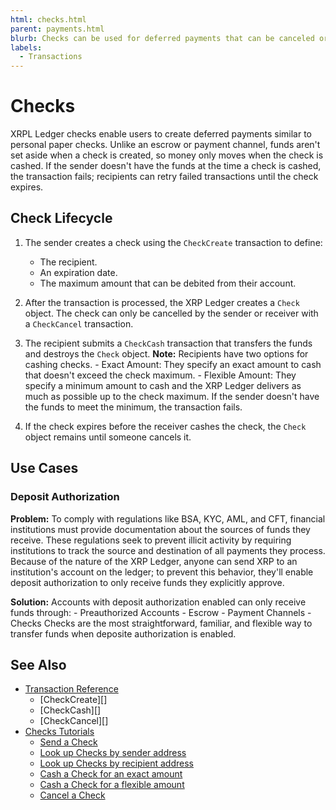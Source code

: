 ```yaml
---
html: checks.html
parent: payments.html
blurb: Checks can be used for deferred payments that can be canceled or cashed by recipients.
labels:
  - Transactions
---
```

# Checks

XRPL Ledger checks enable users to create deferred payments similar to personal paper checks. Unlike an escrow or payment channel, funds aren't set aside when a check is created, so money only moves when the check is cashed. If the sender doesn't have the funds at the time a check is cashed, the transaction fails; recipients can retry failed transactions until the check expires.


## Check Lifecycle

1. The sender creates a check using the `CheckCreate` transaction to define:
    - The recipient.
    - An expiration date.
    - The maximum amount that can be debited from their account.

2. After the transaction is processed, the XRP Ledger creates a `Check` object. The check can only be cancelled by the sender or receiver with a `CheckCancel` transaction.

3. The recipient submits a `CheckCash` transaction that transfers the funds and destroys the `Check` object.
    **Note:** Recipients have two options for cashing checks.
        - Exact Amount: They specify an exact amount to cash that doesn't exceed the check maximum.
        - Flexible Amount: They specify a minimum amount to cash and the XRP Ledger delivers as much as possible up to the check maximum. If the sender doesn't have the funds to meet the minimum, the transaction fails.

4. If the check expires before the receiver cashes the check, the `Check` object remains until someone cancels it.


## Use Cases

### Deposit Authorization

**Problem:** To comply with regulations like BSA, KYC, AML, and CFT, financial institutions must provide documentation about the sources of funds they receive. These regulations seek to prevent illicit activity by requiring institutions to track the source and destination of all payments they process. Because of the nature of the XRP Ledger, anyone can send XRP to an institution's account on the ledger; to prevent this behavior, they'll enable deposit authorization to only receive funds they explicitly approve. <!-- SPELLING_IGNORE: cft -->

<!-- [BSA, KYC, AML, and CFT](become-an-xrp-ledger-gateway.html#gateway-compliance) -->

**Solution:** Accounts with deposit authorization enabled can only receive funds through:
    - Preauthorized Accounts
    - Escrow
    - Payment Channels
    - Checks
Checks are the most straightforward, familiar, and flexible way to transfer funds when deposite authorization is enabled.

<!-- SPELLING_IGNORE: 3a, 4a -->

## See Also

- [Transaction Reference](transaction-types.html)
    - [CheckCreate][]
    - [CheckCash][]
    - [CheckCancel][]
- [Checks Tutorials](use-checks.html)
    - [Send a Check](send-a-check.html)
    - [Look up Checks by sender address](look-up-checks-by-sender.html)
    - [Look up Checks by recipient address](look-up-checks-by-recipient.html)
    - [Cash a Check for an exact amount](cash-a-check-for-an-exact-amount.html)
    - [Cash a Check for a flexible amount](cash-a-check-for-a-flexible-amount.html)
    - [Cancel a Check](cancel-a-check.html)